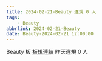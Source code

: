 ```yaml
---
title: 2024-02-21-Beauty 違規 0 人
tags:
    - Beauty
abbrlink: 2024-02-21-Beauty
date: Beauty-2024-02-21 12:00:00
---
```

Beauty 板 [板規連結](https://www.ptt.cc/bbs/Beauty/M.1630069980.A.84B.html)
昨天違規 0 人
